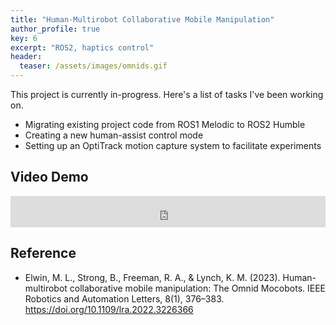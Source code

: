 ```yaml
---
title: "Human-Multirobot Collaborative Mobile Manipulation"
author_profile: true
key: 6
excerpt: "ROS2, haptics control"
header:
  teaser: /assets/images/omnids.gif
---
```


This project is currently in-progress. Here's a list of tasks I've been working on.
 - Migrating existing project code from ROS1 Melodic to ROS2 Humble
 - Creating a new human-assist control mode
 - Setting up an OptiTrack motion capture system to facilitate experiments 

## Video Demo
<iframe
    width="100%"
    height="50px"
    src="https://www.youtube.com/embed/SEuFfONryL0"
    frameborder="0"
    allow="autoplay; encrypted-media"
    allowfullscreen
>
</iframe>

## Reference
 - Elwin, M. L., Strong, B., Freeman, R. A., & Lynch, K. M. (2023). Human-multirobot collaborative mobile manipulation: The Omnid Mocobots. IEEE Robotics and Automation Letters, 8(1), 376–383. https://doi.org/10.1109/lra.2022.3226366 